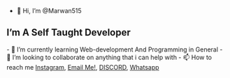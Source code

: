 - 👋 Hi, I’m @Marwan515
<h2>I’m A Self Taught <b>Developer</b></h2>
- 🌱 I’m currently learning Web-development And Programming in General
- 💞️ I’m looking to collaborate on anything that i can help with
- 📫 How to reach me <a href="https://www.instagram.com/marwan.abdulmannan">Instagram</a>, <a href="mailto:Marwanabdulmannan@googlemail.com">Email Me!</a>, <a href="https://discord.com/channels/@me/1990">DISCORD</a>, <a href="https://wa.link/mjwvil">Whatsapp</a>

<!---
Marwan515/Marwan515 is a ✨ special ✨ repository because its `README.md` (this file) appears on your GitHub profile.
You can click the Preview link to take a look at your changes.
--->
